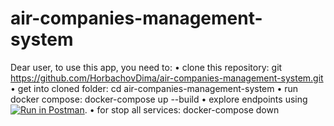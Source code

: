 # air-companies-management-system

Dear user, to use this app, you need to: 
•	clone this repository: git https://github.com/HorbachovDima/air-companies-management-system.git
•	get into cloned folder: cd air-companies-management-system
•	run docker compose: docker-compose up --build
•	explore endpoints using [![Run in Postman](https://run.pstmn.io/button.svg)](https://app.getpostman.com/run-collection/35bd10bbe8f1e1ad77f6?action=collection%2Fimport).
•	for stop all services: docker-compose down
